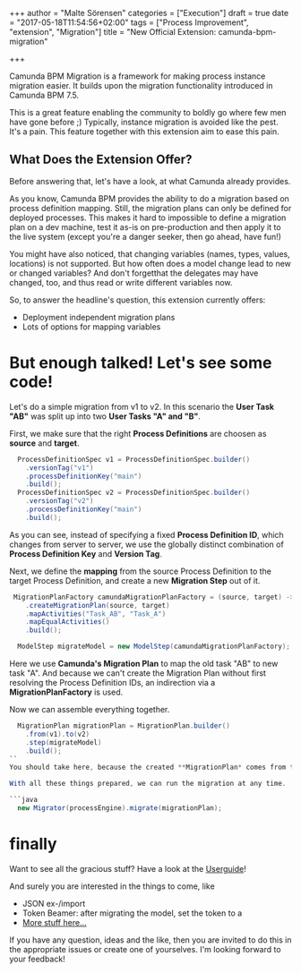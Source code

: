 +++
author = "Malte Sörensen"
categories = ["Execution"]
draft = true
date = "2017-05-18T11:54:56+02:00"
tags = ["Process Improvement", "extension", "Migration"]
title = "New Official Extension: camunda-bpm-migration"

+++

Camunda BPM Migration is a framework for making process instance migration easier. It builds upon the migration functionality introduced in Camunda BPM 7.5. 

This is a great feature enabling the community to boldly go where few men have gone before ;)
Typically, instance migration is avoided like the pest. It's a pain. This feature together with this extension aim to ease this pain.

## What Does the Extension Offer?

Before answering that, let's have a look, at what Camunda already provides.

As you know, Camunda BPM provides the ability to do a migration based on process definition mapping. Still, the migration plans can only be defined for deployed processes. This makes it hard to impossible to define a migration plan on a dev machine, test it as-is on pre-production and then apply it to the live system (except you're a danger seeker, then go ahead, have fun!)

You might have also noticed, that changing variables (names, types, values, locations) is not supported. But how often does a model change lead to new or changed variables? And don't forgetthat the delegates may have changed, too, and thus read or write different variables now.

So, to answer the headline's question, this extension currently offers:

* Deployment independent migration plans
* Lots of options for mapping variables

# But enough talked! Let's see some code!

Let's do a simple migration from v1 to v2.
In this scenario the **User Task "AB"** was split up into two **User Tasks "A" and "B"**.

First, we make sure that the right **Process Definitions** are choosen as **source** and **target**.

```java
  ProcessDefinitionSpec v1 = ProcessDefinitionSpec.builder()
    .versionTag("v1")
    .processDefinitionKey("main")
    .build();
  ProcessDefinitionSpec v2 = ProcessDefinitionSpec.builder()
    .versionTag("v2")
    .processDefinitionKey("main")
    .build();

```

As you can see, instead of specifying a fixed **Process Definition ID**, which changes from server to server,
we use the globally distinct combination of **Process Definition Key** and **Version Tag**.

Next, we define the **mapping** from the source Process Definition to the target Process Definition,
and create a new **Migration Step** out of it.

```java
 MigrationPlanFactory camundaMigrationPlanFactory = (source, target) -> runtimeService
    .createMigrationPlan(source, target)
    .mapActivities("Task_AB", "Task_A")
    .mapEqualActivities()
    .build();

  ModelStep migrateModel = new ModelStep(camundaMigrationPlanFactory);
```

Here we use **Camunda's Migration Plan** to map the old task "AB" to new task "A". 
And because we can't create the Migration Plan without first resolving the Process Definition IDs, an indirection via a **MigrationPlanFactory** is used.

Now we can assemble everything together.

```java 
  MigrationPlan migrationPlan = MigrationPlan.builder()
    .from(v1).to(v2)
    .step(migrateModel)
    .build();
``
You should take here, because the created **MigrationPlan* comes from the extension and **must not confused* with the MigrationPlan from Camunda BPM.

With all these things prepared, we can run the migration at any time.

```java  
  new Migrator(processEngine).migrate(migrationPlan);
```

# finally

Want to see all the gracious stuff? Have a look at the [Userguide](https://github.com/camunda/camunda-bpm-migration/blob/develop/USERGUIDE.md)!

And surely you are interested in the things to come, like

* JSON ex-/import
* Token Beamer: after migrating the model, set the token to a 
* [More stuff here...](https://github.com/camunda/camunda-bpm-migration/issues)

If you have any question, ideas and the like, then you are invited to do this in the appropriate issues or create one of yourselves.
I'm looking forward to your feedback!
